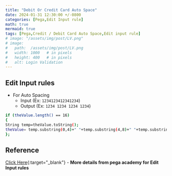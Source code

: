 ```yaml
---
title: "Debit Or Credit Card Auto Space"
date: 2024-01-31 12:30:00 +/-0800   
categories: [Pega,Edit Input rule]
math: true
mermaid: true
tags: [Pega,Credit / Debit Card Auto Space,Edit input rule]
# image: "/assets/img/post/LV.png"
# image:
#   path:  /assets/img/post/LV.png
#   width: 1000   # in pixels
#   height: 400   # in pixels
#   alt: Login Validation
---
```

## Edit Input rules
* For Auto Spacing
    * Input (Ex: `1234123412341234`)
    * Output (Ex: `1234 1234 1234 1234`)

```bash
if (theValue.length() == 16)
{
String temp=theValue.toString();
theValue= temp.substring(0,4)+" "+temp.substring(4,8)+" "+temp.substring(8,12)+" "+temp.substring(12,16);
};
```
## Reference 
[Click Here](https://docs-previous.pega.com/reference/87/about-edit-input-rules){:target="_blank"} - **More details from pega academy for Edit Input rules** 